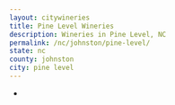 ```yaml
---
layout: citywineries
title: Pine Level Wineries
description: Wineries in Pine Level, NC
permalink: /nc/johnston/pine-level/
state: nc
county: johnston
city: pine level
---
```

-
